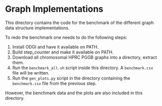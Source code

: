 # Graph Implementations
This directory contains the code for the benchmark of the different graph
data structure implementations.

To redo the benchmark one needs to do the following steps:

1. Install ODGI and have it available on PATH.
2. Build step_counter and make it available on PATH.
3. Download all chromosomal HPRC PGGB graphs into a directory, extract them.
4. Run the `benchmark_all.sh` script inside this directory. A `benchmark.csv` file will be written.
5. Run the `gen_plots.py` script in the directory containing the `benchmark.csv` file from the previous step.

However, the benchmark data and the plots are also included in this directory.
